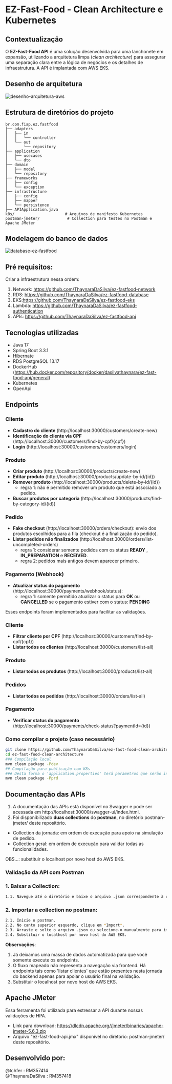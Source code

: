 # EZ-Fast-Food - Clean Architecture e Kubernetes

## Contextualização

O **EZ-Fast-Food API** é uma solução desenvolvida para uma lanchonete em expansão, utilizando a arquitetura limpa (*clean architecture*) para assegurar uma separação clara entre a lógica de negócios e os detalhes de infraestrutura. A API é implantada com AWS EKS.

## Desenho de arquitetura
![desenho-arquitetura-aws](https://github.com/user-attachments/assets/0ec3731b-c3d8-4db6-a890-15ee26e05b00)

## Estrutura de diretórios do projeto
```
br.com.fiap.ez.fastfood
├── adapters
│   ├── in
│   │   └── controller
│   └── out
│       └── repository
├── application
│   ├── usecases
│   └── dto
├── domain
│   ├── model
│   └── repository
├── frameworks
│   ├── config
│   └── exception
├── infrastructure
│   ├── config
│   ├── mapper
│   └── persistence
├── APIApplication.java
k8s/                      # Arquivos de manifesto Kubernetes
postman-jmeter/            # Collection para testes no Postman e Apache JMeter
```

## Modelagem do banco de dados

![database-ez-fastfood](https://github.com/user-attachments/assets/5e32efb7-7d2d-4a72-b56d-24cb6d74b3fd)

## Pré requisitos:
Criar a infraestrutura nessa ordem:

1. Network: https://github.com/ThaynaraDaSilva/ez-fastfood-network
2. RDS: https://github.com/ThaynaraDaSilva/ez-fastfood-database
3. EKS:https://github.com/ThaynaraDaSilva/ez-fastfood-eks
4. Lambda: https://github.com/ThaynaraDaSilva/ez-fastfood-authentication 
5. APIs: https://github.com/ThaynaraDaSilva/ez-fastfood-api

## Tecnologias utilizadas

- Java 17
- Spring Boot 3.3.1
- Hibernate
- RDS PostgreSQL 13.17
- DockerHub (https://hub.docker.com/repository/docker/dasilvathaynara/ez-fast-food-api/general)
- Kubernetes
- OpenApi

## Endpoints

### Cliente
- **Cadastro do cliente** (http://localhost:30000/customers/create-new)
- **Identificação do cliente via CPF** (http://localhost:30000/customers/find-by-cpf/{cpf})
- **Login** (http://localhost:30000/customers/customers/login)
  
### Produto
- **Criar produto** (http://localhost:30000/products/create-new)
- **Editar produto** (http://localhost:30000/products/update-by-id/{id})
- **Remover produto** (http://localhost:30000/products/delete-by-id/{id})
  - regra 1: não é permitido remover um produto que está associado a pedido.
- **Buscar produtos por categoria** (http://localhost:30000/products/find-by-category-id/{id})

### Pedido
- **Fake checkout** (http://localhost:30000/orders/checkout): envio dos produtos escolhidos para a fila (checkout é a finalização do pedido).
- **Listar pedidos não finalizados** (http://localhost:30000/orders/list-uncompleted-orders)
  - regra 1: considerar somente pedidos com os status **READY** , **IN_PREPARATION** e **RECEIVED**.
  - regra 2: pedidos mais antigos devem aparecer primeiro.
  
### Pagamento (Webhook)
- **Atualizar status do pagamento** (http://localhost:30000/payments/webhook/status):
  - regra 1: somente permitido atualizar o status para **OK** ou **CANCELLED** se o pagamento estiver com o status: **PENDING**

Esses endpoints foram implementados para facilitar as validações. 
### Cliente
- **Filtrar cliente por CPF** (http://localhost:30000/customers/find-by-cpf/{cpf})
- **Listar todos os clientes** (http://localhost:30000/customers/list-all) 

### Produto
- **Listar todos os produtos** (http://localhost:30000/products/list-all)

### Pedidos
- **Listar todos os pedidos** (http://localhost:30000/orders/list-all)

### Pagamento
- **Verificar status do pagamento** (http://localhost:30000/payments/check-status?paymentId={id})

### Como compilar o projeto (caso necessário)
```sh
git clone https://github.com/ThaynaraDaSilva/ez-fast-food-clean-architecture.git
cd ez-fast-food-clean-architecture
### Compilação local
mvn clean package -Pdev
## Compilação para publicação com K8s
### Desta forma o 'application.properties' terá parametros que serão injetados com valores no momento de subir os pods.
mvn clean package -Pprd
```

## Documentação das APIs

1. A documentação das APIs está disponível no Swagger e pode ser acessada em http://localhost:30000/swagger-ui/index.html.
2. Foi disponibilizado **duas collections** do **postman**, no diretório postman-jmeter/ deste repositório.
- Collection da jornada: em ordem de execução para apoio na simulação de pedido.
- Collection geral: em ordem de execução para validar todas as funcionalidades.

OBS...: substituir o localhost por novo host do AWS EKS.

### Validação da API com Postman

### 1. Baixar a Collection:
```sh
1.1. Navegue até o diretório e baixe o arquivo .json correspondente à collection de endpoints.
```

### 2. Importar a collection no postman:
```sh
2.1. Inicie o postman.
2.2. No canto superior esquerdo, clique em *Import*.
2.3. Arraste e solte o arquivo .json ou selecione-o manualmente para importar a collection.
2.4. Substituir o localhost por novo host do AWS EKS.
```

**Observações**:
1. Já deixamos uma massa de dados automatizada para que você somente execute os endpoints.
2. O fluxo mapeado não representa a navegação via frontend. Há endpoints tais como 'listar clientes' que estão presentes nesta jornada do backend apenas para apoiar o usuário final na validação.
3. Substituir o localhost por novo host do AWS EKS.

##  Apache JMeter
Essa ferramenta foi utilizada para estressar a API durante nossas validações de HPA.

- Link para download: https://dlcdn.apache.org//jmeter/binaries/apache-jmeter-5.6.3.zip
- Arquivo "ez-fast-food-api.jmx" disponível no diretório: postman-jmeter/ deste repositório.

## Desenvolvido por:
@tchfer : RM357414<br>
@ThaynaraDaSilva : RM357418<br>
